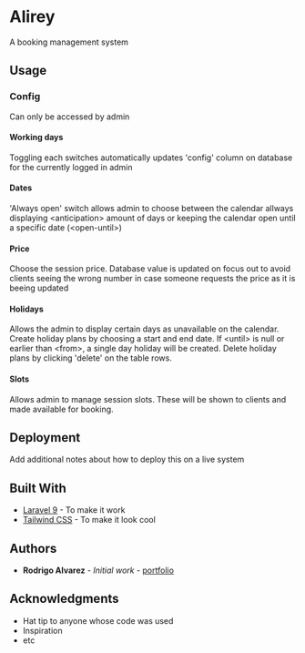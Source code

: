 # Alirey

A booking management system

## Usage

### Config

Can only be accessed by admin

#### **Working days**

Toggling each switches automatically updates 'config' column on database for the currently logged in admin

#### **Dates**

'Always open' switch allows admin to choose between the calendar allways displaying &lt;anticipation&gt; amount of days or keeping the calendar open until a specific date (&lt;open-until&gt;)

#### **Price**

Choose the session price. Database value is updated on focus out to avoid clients seeing the wrong number in case someone requests the price as it is beeing updated

#### **Holidays**

Allows the admin to display certain days as unavailable on the calendar.
Create holiday plans by choosing a start and end date. If &lt;until&gt; is null or earlier than &lt;from&gt;, a single day holiday will be created.
Delete holiday plans by clicking 'delete' on the table rows.

#### **Slots**

Allows admin to manage session slots. These will be shown to clients and made available for booking.


## Deployment

Add additional notes about how to deploy this on a live system

## Built With

* [Laravel 9](https://laravel.com/) - To make it work
* [Tailwind CSS](https://maven.apache.org/) - To make it look cool


## Authors

* **Rodrigo Alvarez** - *Initial work* - [portfolio](https://rodrigoalvarez.co.uk)


## Acknowledgments

* Hat tip to anyone whose code was used
* Inspiration
* etc
